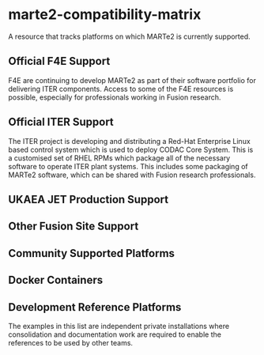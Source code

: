 # marte2-compatibility-matrix
A resource that tracks platforms on which MARTe2 is currently supported.

## Official F4E Support

F4E are continuing to develop MARTe2 as part of their software portfolio
for delivering ITER components.  Access to some of the F4E resources is
possible, especially for professionals working in Fusion research.

## Official ITER Support

The ITER project is developing and distributing a Red-Hat Enterprise Linux
based control system which is used to deploy CODAC Core System.  This is a
customised set of RHEL RPMs which package all of the necessary software
to operate ITER plant systems.  This includes some packaging of MARTe2
software, which can be shared with Fusion research professionals.

## UKAEA JET Production Support


## Other Fusion Site Support


## Community Supported Platforms


## Docker Containers


## Development Reference Platforms

The examples in this list are independent private installations where
consolidation and documentation work are required to enable the
references to be used by other teams.

